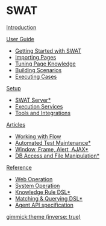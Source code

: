# SWAT

[Introduction](index.md)

[User Guide]()

* [Getting Started with SWAT](guide_start.md)
* [Importing Pages](guide_knowledge.md)
* [Tuning Page Knowledge](guide_tuning.md)
* [Building Scenarios](guide_scenarios.md)
* [Executing Cases](guide_execution.md)
 
[Setup]()

* [SWAT Server*](setup_swat.md)
* [Execution Services](setup_execservices.md)
* [Tools and Integrations](setup_tools.md)

[Articles]()

* [Working with Flow](article_flow.md)
* [Automated Test Maintenance*](article_maintenance.md)
* [Window, Frame, Alert, AJAX*](article_scenes.md)
* [DB Access and File Manipulation*](article_api_call.md)

[Reference]()

* [Web Operation](ref_web_operation.md)
* [System Operation](ref_sys_operation.md)
* [Knowledge Rule DSL*](ref_knowledge_rule.md)
* [Matching & Querying DSL*](ref_mq_rule.md)
* [Agent API specification](ref_agent_api.md)

[gimmick:theme (inverse: true)](bootstrap)

